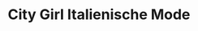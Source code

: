 ---
title: "City Girl Italienische Mode"
url: /coburg/city-girl-italienische-mode/
shop: Kleidung
---